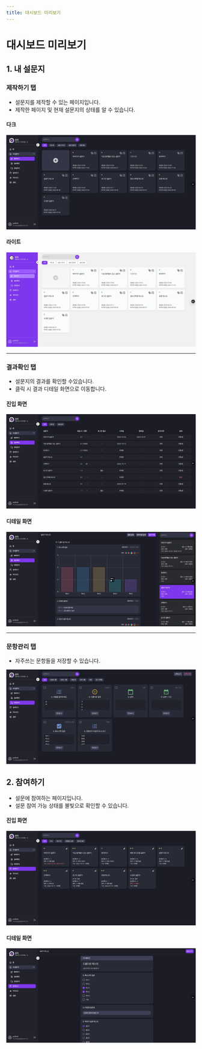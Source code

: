 ```yaml
---
title: 대시보드 미리보기
---
```



# 대시보드 미리보기

## 1. 내 설문지

### 제작하기 탭
  - 설문지를 제작할 수 있는 페이지입니다.
  - 제작한 페이지 및 현재 설문지의 상태를 알 수 있습니다.

#### 다크
![내설문지-다크](/img/formtok/manage.JPG)
#### 라이트
![내설문지-라이트](/img/formtok/manage-light.JPG)

---

### 결과확인 탭
  - 설문지의 결과를 확인할 수있습니다.
  - 클릭 시 결과 디테일 화면으로 이동합니다.

#### 진입 화면
![결과 확인](/img/formtok/result.JPG)

#### 디테일 화면
![결과 확인 디테일](/img/formtok/result-detail.JPG)

---

### 문항관리 탭
  - 자주쓰는 문항들을 저장할 수 있습니다.

![문항관리](/img/formtok/my-question.JPG)


## 2. 참여하기
  - 설문에 참여하는 페이지입니다.
  - 설문 참여 가능 상태를 불빛으로 확인할 수 있습니다.

#### 진입 화면
![참여하기](/img/formtok/participate.JPG)

#### 디테일 화면
![참여하기 디테일](/img/formtok/participate-detail.JPG)